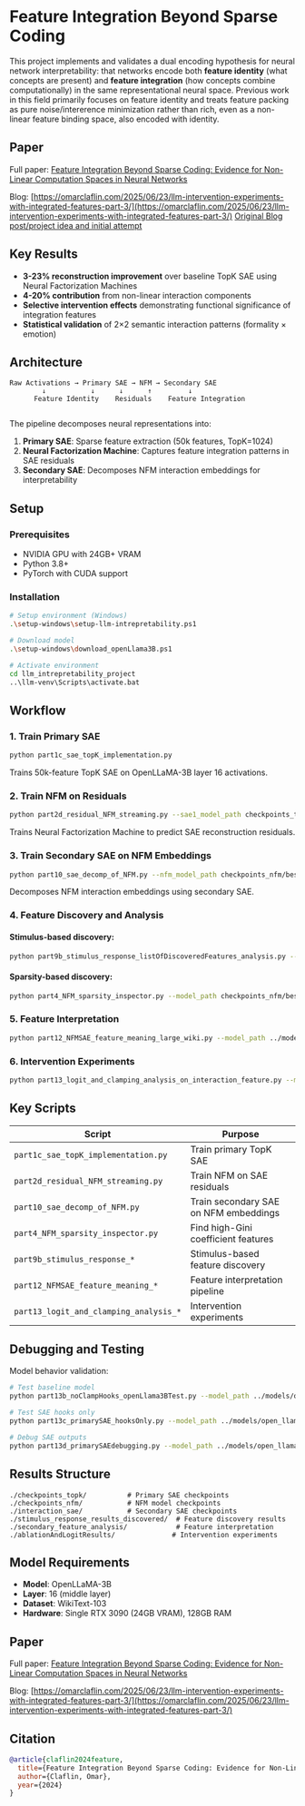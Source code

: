# Feature Integration Beyond Sparse Coding

This project implements and validates a dual encoding hypothesis for neural network interpretability: that networks encode both **feature identity** (what concepts are present) and **feature integration** (how concepts combine computationally) in the same representational neural space. Previous work in this field primarily focuses on feature identity and treats feature packing as pure noise/intererence minimization rather than rich, even as a non-linear feature binding space, also encoded with identity.

## Paper

Full paper: [Feature Integration Beyond Sparse Coding: Evidence for Non-Linear Computation Spaces in Neural Networks](https://github.com/omarclaflin/LLM_Intrepretability_Integration_Features_v2/blob/main/Feature%20Integration%20Beyond%20Sparse%20Coding_%20Evidence%20for%20Non-Linear%20Computation%20Spaces%20in%20Neural%20Networks.pdf)

Blog: [https://omarclaflin.com/2025/06/23/llm-intervention-experiments-with-integrated-features-part-3/](https://omarclaflin.com/2025/06/23/llm-intervention-experiments-with-integrated-features-part-3/)
[Original Blog post/project idea and initial attempt](https://omarclaflin.com/2025/06/14/information-space-contains-computations-not-just-features/)

## Key Results

- **3-23% reconstruction improvement** over baseline TopK SAE using Neural Factorization Machines
- **4-20% contribution** from non-linear interaction components
- **Selective intervention effects** demonstrating functional significance of integration features
- **Statistical validation** of 2×2 semantic interaction patterns (formality × emotion)

## Architecture

```
Raw Activations → Primary SAE → NFM → Secondary SAE
        ↓           ↓      ↓      ↑         ↓
      Feature Identity    Residuals    Feature Integration
                              
```

The pipeline decomposes neural representations into:
1. **Primary SAE**: Sparse feature extraction (50k features, TopK=1024)
2. **Neural Factorization Machine**: Captures feature integration patterns in SAE residuals
3. **Secondary SAE**: Decomposes NFM interaction embeddings for interpretability

## Setup

### Prerequisites
- NVIDIA GPU with 24GB+ VRAM
- Python 3.8+
- PyTorch with CUDA support

### Installation
```bash
# Setup environment (Windows)
.\setup-windows\setup-llm-intrepretability.ps1

# Download model
.\setup-windows\download_openLlama3B.ps1

# Activate environment
cd llm_intrepretability_project
..\llm-venv\Scripts\activate.bat
```

## Workflow

### 1. Train Primary SAE
```bash
python part1c_sae_topK_implementation.py
```
Trains 50k-feature TopK SAE on OpenLLaMA-3B layer 16 activations.

### 2. Train NFM on Residuals
```bash
python part2d_residual_NFM_streaming.py --sae1_model_path checkpoints_topk/best_model.pt --checkpoint_dir NFM_300_300_200
```
Trains Neural Factorization Machine to predict SAE reconstruction residuals.

### 3. Train Secondary SAE on NFM Embeddings
```bash
python part10_sae_decomp_of_NFM.py --nfm_model_path checkpoints_nfm/best_nfm_linear_interaction_model.pt --sae1_model_path checkpoints_topk/best_model.pt --checkpoint_dir ../interaction_sae
```
Decomposes NFM interaction embeddings using secondary SAE.

### 4. Feature Discovery and Analysis

#### Stimulus-based discovery:
```bash
python part9b_stimulus_response_listOfDiscoveredFeatures_analysis.py --model_path ../models/open_llama_3b --sae_path checkpoints_topk/best_model.pt --nfm_path checkpoints_nfm/best_nfm_linear_interaction_model.pt --output_dir ./stimulus_response_results_discovered --n_features 1 --sae_k 500
```

#### Sparsity-based discovery:
```bash
python part4_NFM_sparsity_inspector.py --model_path checkpoints_nfm/best_nfm_linear_interaction_model.pt --component embeddings
```

### 5. Feature Interpretation
```bash
python part12_NFMSAE_feature_meaning_large_wiki.py --model_path ../models/open_llama_3b --primary_sae_path ./checkpoints_topk/best_model.pt --nfm_path ./checkpoints_nfm/best_nfm_linear_interaction_model.pt --secondary_sae_path ./interaction_sae/best_interaction_sae_topk_model.pt --features "4067,4022,3520,899,2020" --output_dir ./secondary_feature_analysis --max_token_length 10 --claude_examples 20
```

### 6. Intervention Experiments
```bash
python part13_logit_and_clamping_analysis_on_interaction_feature.py --model_path ../models/open_llama_3b --primary_sae_path checkpoints_topk/best_model.pt --nfm_path checkpoints_nfm/best_nfm_linear_interaction_model.pt --secondary_sae_path ./interaction_sae/best_interaction_sae_topk_model.pt --output_dir ./ablationAndLogitResults --target_features 4067 --clamp_multipliers -4.0 0.0 1.0 4.0 --generation_length 50
```

## Key Scripts

| Script | Purpose |
|--------|---------|
| `part1c_sae_topK_implementation.py` | Train primary TopK SAE |
| `part2d_residual_NFM_streaming.py` | Train NFM on SAE residuals |
| `part10_sae_decomp_of_NFM.py` | Train secondary SAE on NFM embeddings |
| `part4_NFM_sparsity_inspector.py` | Find high-Gini coefficient features |
| `part9b_stimulus_response_*` | Stimulus-based feature discovery |
| `part12_NFMSAE_feature_meaning_*` | Feature interpretation pipeline |
| `part13_logit_and_clamping_analysis_*` | Intervention experiments |

## Debugging and Testing

Model behavior validation:
```bash
# Test baseline model
python part13b_noClampHooks_openLlama3BTest.py --model_path ../models/open_llama_3b --output_dir ./baseline_results --generation_length 50

# Test SAE hooks only
python part13c_primarySAE_hooksOnly.py --model_path ../models/open_llama_3b --primary_sae_path checkpoints_topk/best_model.pt --output_dir ./primary_sae_test --generation_length 50

# Debug SAE outputs
python part13d_primarySAEdebugging.py --model_path ../models/open_llama_3b --sae_path checkpoints_topk/checkpoint_step_200000.pt --output_dir ./sae_debug_results --device cuda --top_k 1024
```

## Results Structure

```
./checkpoints_topk/          # Primary SAE checkpoints
./checkpoints_nfm/           # NFM model checkpoints  
./interaction_sae/           # Secondary SAE checkpoints
./stimulus_response_results_discovered/  # Feature discovery results
./secondary_feature_analysis/            # Feature interpretation
./ablationAndLogitResults/              # Intervention experiments
```

## Model Requirements

- **Model**: OpenLLaMA-3B
- **Layer**: 16 (middle layer)
- **Dataset**: WikiText-103
- **Hardware**: Single RTX 3090 (24GB VRAM), 128GB RAM

## Paper

Full paper: [Feature Integration Beyond Sparse Coding: Evidence for Non-Linear Computation Spaces in Neural Networks](https://github.com/omarclaflin/LLM_Intrepretability_Integration_Features_v2/blob/main/Feature%20Integration%20Beyond%20Sparse%20Coding_%20Evidence%20for%20Non-Linear%20Computation%20Spaces%20in%20Neural%20Networks.pdf)

Blog: [https://omarclaflin.com/2025/06/23/llm-intervention-experiments-with-integrated-features-part-3/](https://omarclaflin.com/2025/06/23/llm-intervention-experiments-with-integrated-features-part-3/)

## Citation

```bibtex
@article{claflin2024feature,
  title={Feature Integration Beyond Sparse Coding: Evidence for Non-Linear Computation Spaces in Neural Networks},
  author={Claflin, Omar},
  year={2024}
}
```
